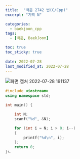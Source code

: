 ```yaml
---
title:  "백준 2742 번(C/Cpp)"
excerpt: "기찍 N"

categories:
  - baekjoon_cpp
tags:
  - [백준, BaekJoon]

toc: true
toc_sticky: true
 
date: 2022-07-28
last_modified_at: 2022-07-28
---
```


![화면 캡처 2022-07-28 191137](https://user-images.githubusercontent.com/106606698/181481102-4f8456c8-8d38-492f-b353-c0903feb3a56.png)
 
```c++
#include <iostream>
using namespace std;

int main() {

	int N;
	scanf("%d", &N);

	for (int i = N; i > 0; i--)
	{
		printf("%d\n", i);
	};
	return 0;
}ㄴ
```